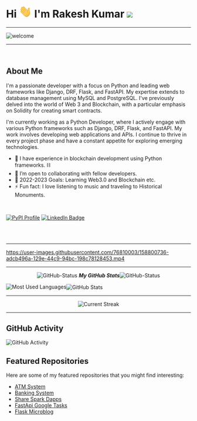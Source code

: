 <h1>Hi <img src="https://raw.githubusercontent.com/ABSphreak/ABSphreak/master/gifs/Hi.gif" width="35"> I'm Rakesh Kumar <img src="https://camo.githubusercontent.com/d3359cb00ab0b5ed8f2e1fe3fceb4fbaf3b614340f8c0db99c17b9f50b351770/68747470733a2f2f656d6f6a69732e736c61636b6d6f6a69732e636f6m2f656d6f6a69732f696d616765732f313533313834393433302f343234362f626c6f622d73756e676c61737365732e6769663f31353331383439343330" width="35"></h1>

<hr>

![welcome](https://user-images.githubusercontent.com/76810003/160365873-cf0811c3-93e2-486d-8d61-e1f47d379280.gif)


<hr>

<br />

## About Me
I'm a passionate developer with a focus on Python and leading web frameworks like Django, DRF, Flask, and FastAPI. My expertise extends to database management using MySQL and PostgreSQL. I've previously delved into the world of Web 3 and Blockchain, with a particular emphasis on Solidity for creating smart contracts.

I'm currently working as a Python Developer, where I actively engage with various Python frameworks such as Django, DRF, Flask, and FastAPI. My work involves developing web applications and APIs. I continue to thrive in every project phase and have a constant appetite for exploring emerging technologies.

- 🔭 I have experience in blockchain development using Python frameworks. ⛓️
- 👯 I’m open to collaborating with fellow developers.
- 🥅 2022-2023 Goals: Learning Web3.0 and Blockchain etc.
- ⚡ Fun fact: I love listening to music and traveling to Historical Monuments.


<br />

[![PyPI Profile](https://img.shields.io/badge/PyPI-Profile-blue?style=for-the-badge)](https://pypi.org/user/m-rakesh-kr/)
[![LinkedIn Badge](https://img.shields.io/badge/-linkedin-0078B6?logo=linkedin&logoColor=white&style=for-the-badge)][linkedin]

<br />
<br />

<hr>

https://user-images.githubusercontent.com/76810003/158800736-adcb496a-129e-44c9-94bc-198c78128453.mp4

<hr>

<p align="center">
<img src="https://media.giphy.com/media/8UHRm5oY4k4FDxq5QG/giphy.gif" width="30px" alt="GitHub-Status"/>&nbsp;<i><b>My GitHub Stats</b></i><img src="https://media.giphy.com/media/8UHRm5oY4k4FDxq5QG/giphy.gif" width="30px" alt="GitHub-Status"/>
</p>

<p> <img align="left"  alt="Most Used Languages" src="https://github-readme-stats.vercel.app/api/top-langs?username=m-rakesh-kr&show_icons=true&locale=en&layout=compact&theme=github_dark" /> 
</p>

<p> <img align="center" alt="GitHub Stats" src="https://github-readme-stats.vercel.app/api?username=m-rakesh-kr&show_icons=true&locale=en&theme=github_dark" width="420"/> 
</p>

<hr>

<p align="center"> <img alt="Current Streak" src="https://github-readme-streak-stats.herokuapp.com/?user=m-rakesh-kr&theme=dark" /> </p>

<hr>

## GitHub Activity
![GitHub Activity](https://activity-graph.herokuapp.com/graph?username=m-rakesh-kr&theme=github)

## Featured Repositories
Here are some of my featured repositories that you might find interesting:

- [ATM System](https://github.com/m-rakesh-kr/ATM_System)
- [Banking System](https://github.com/m-rakesh-kr/banking_system)
- [Share Spark Dapps](https://github.com/m-rakesh-kr/ShareSparks_Dapps)
- [FastApi Google Tasks](https://github.com/m-rakesh-kr/fastapi_google_tasks)
- [Flask Microblog](https://github.com/m-rakesh-kr/flask_microblog)

<!--Links -->
[PyPI]: https://pypi.org/user/m-rakesh-kr/
[Linkedin]: https://www.linkedin.com/in/m-rakesh-kr/
